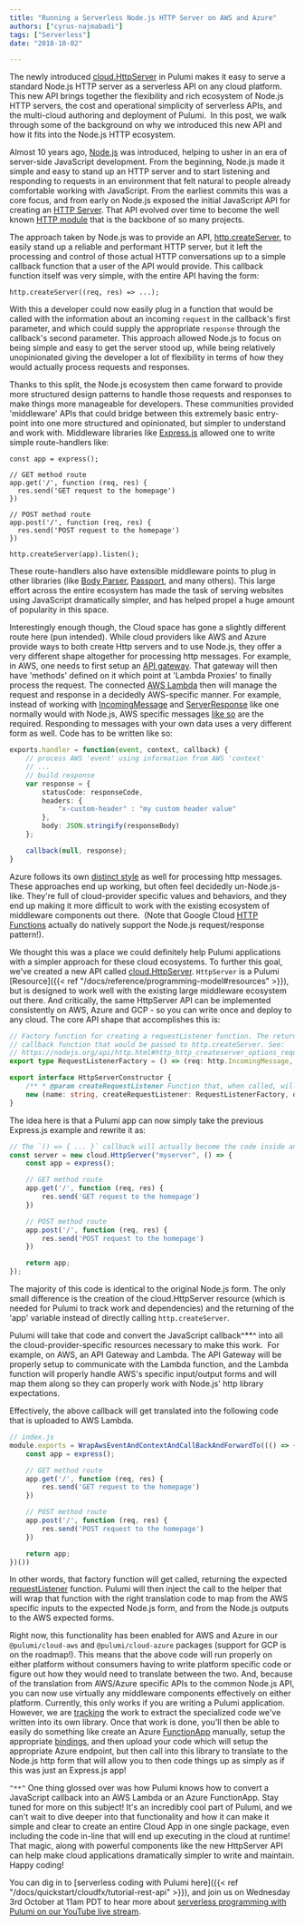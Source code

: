```yaml
---
title: "Running a Serverless Node.js HTTP Server on AWS and Azure"
authors: ["cyrus-najmabadi"]
tags: ["Serverless"]
date: "2018-10-02"

---
```


The newly
introduced [cloud.HttpServer](https://github.com/pulumi/pulumi-cloud/blob/master/api/httpServer.ts) in
Pulumi makes it easy to serve a standard Node.js HTTP server as a
serverless API on any cloud platform.  This new API brings together the
flexibility and rich ecosystem of Node.js HTTP servers, the cost and
operational simplicity of serverless APIs, and the multi-cloud authoring
and deployment of Pulumi.  In this post, we walk through some of the
background on why we introduced this new API and how it fits into the
Node.js HTTP ecosystem.
<!--more-->

Almost 10 years ago, [Node.js](https://nodejs.org) was introduced,
helping to usher in an era of server-side JavaScript development. From
the beginning, Node.js made it simple and easy to stand up an HTTP
server and to start listening and responding to requests in an
environment that felt natural to people already comfortable working with
JavaScript. From the earliest commits this was a core focus, and from
early on Node.js exposed the initial JavaScript API for creating an
[HTTP Server](https://github.com/nodejs/node/commit/a80591aff6704bd71ac5b136e23ddd7b52cf0299#diff-31b367d1856df8608494b65123d57acd).
That API evolved over time to become the well known [HTTP module](https://nodejs.org/api/http.html) that is the backbone of so
many projects.

The approach taken by Node.js was to provide an
API, [http.createServer](https://nodejs.org/api/http.html#http_http_createserver_options_requestlistener),
to easily stand up a reliable and performant HTTP server, but it left
the processing and control of those actual HTTP conversations up to a
simple callback function that a user of the API would provide. This
callback function itself was very simple, with the entire API having the
form:

    http.createServer((req, res) => ...);

With this a developer could now easily plug in a function that would be
called with the information about an incoming `request` in the
callback's first parameter, and which could supply the appropriate
`response` through the callback's second parameter. This approach
allowed Node.js to focus on being simple and easy to get the server
stood up, while being relatively unopinionated giving the developer a
lot of flexibility in terms of how they would actually process requests
and responses.

Thanks to this split, the Node.js ecosystem then came forward to provide
more structured design patterns to handle those requests and responses
to make things more manageable for developers. These communities
provided 'middleware' APIs that could bridge between this extremely
basic entry-point into one more structured and opinionated, but simpler
to understand and work with. Middleware libraries like
[Express.js](http://expressjs.com/) allowed one to write simple
route-handlers like:

    const app = express();

    // GET method route
    app.get('/', function (req, res) {
      res.send('GET request to the homepage')
    })

    // POST method route
    app.post('/', function (req, res) {
      res.send('POST request to the homepage')
    })

    http.createServer(app).listen();

These route-handlers also have extensible middleware points to plug in
other libraries (like [Body
Parser](https://github.com/expressjs/body-parser),
[Passport](http://www.passportjs.org/), and many others). This large
effort across the entire ecosystem has made the task of serving websites
using JavaScript dramatically simpler, and has helped propel a huge
amount of popularity in this space.

Interestingly enough though, the Cloud space has gone a slightly
different route here (pun intended). While cloud providers like AWS and
Azure provide ways to both create Http servers and to use Node.js, they
offer a very different shape altogether for processing http messages.
For example, in AWS, one needs to first setup an [API
gateway](https://aws.amazon.com/api-gateway/). That gateway will then
have 'methods' defined on it which point at 'Lambda Proxies' to finally
process the request. The connected [AWS
Lambda](https://aws.amazon.com/lambda/) then will manage the request and
response in a decidedly AWS-specific manner. For example, instead of
working with
[IncomingMessage](https://nodejs.org/api/http.html#http_class_http_incomingmessage)
and
[ServerResponse](https://nodejs.org/api/http.html#http_class_http_serverresponse)
like one normally would with Node.js, AWS specific messages [like so](https://docs.aws.amazon.com/lambda/latest/dg/eventsources.html#eventsources-api-gateway-request)
are the required. Responding to messages with your own data uses a very
different form as well. Code has to be written like so:

```typescript
exports.handler = function(event, context, callback) {
    // process AWS 'event' using information from AWS 'context'
    // ...
    // build response
    var response = {
        statusCode: responseCode,
        headers: {
            "x-custom-header" : "my custom header value"
        },
        body: JSON.stringify(responseBody)
    };

    callback(null, response);
}
```

Azure follows its own [distinct style](https://docs.microsoft.com/en-us/azure/azure-functions/functions-bindings-http-webhook)
as well for processing http messages. These approaches end up working,
but often feel decidedly un-Node.js-like. They're full of cloud-provider
specific values and behaviors, and they end up making it more difficult
to work with the existing ecosystem of middleware components out there. 
(Note that Google Cloud [HTTP Functions](https://cloud.google.com/functions/docs/writing/http)
actually do natively support the Node.js request/response pattern!).

We thought this was a place we could definitely help Pulumi applications
with a simpler approach for these cloud ecosystems. To further this
goal, we've created a new API called
[cloud.HttpServer](https://github.com/pulumi/pulumi-cloud/blob/master/api/httpServer.ts).
`HttpServer` is a Pulumi
[Resource]({{< ref "/docs/reference/programming-model#resources" >}}),
but is designed to work well with the existing large middleware
ecosystem out there. And critically, the same HttpServer API can be
implemented consistently on AWS, Azure and GCP - so you can write once
and deploy to any cloud. The core API shape that accomplishes this is:

```typescript
// Factory function for creating a requestListener function. The returned function is the same
// callback function that would be passed to http.createServer. See:
// https://nodejs.org/api/http.html#http_http_createserver_options_requestlistener for more details.
export type RequestListenerFactory = () => (req: http.IncomingMessage, res: http.ServerResponse) => void;

export interface HttpServerConstructor {
    /** * @param createRequestListener Function that, when called, will produce the [[requestListener]] * function that will be called for each http request to the server. The function will be * called once when the module is loaded. As such, it is a suitable place for expensive * computation (like setting up a set of routes). The function returned can then utilize the * results of that computation. */
    new (name: string, createRequestListener: RequestListenerFactory, opts?: pulumi.ResourceOptions): HttpServer;
}
```

The idea here is that a Pulumi app can now simply take the previous
Express.js example and rewrite it as:

```typescript
// The `() => { ... }` callback will actually become the code inside an AWS Lambda!**
const server = new cloud.HttpServer("myserver", () => {
    const app = express();

    // GET method route
    app.get('/', function (req, res) {
        res.send('GET request to the homepage')
    })

    // POST method route
    app.post('/', function (req, res) {
        res.send('POST request to the homepage')
    })

    return app;
});
```

The majority of this code is identical to the original Node.js form. The
only small difference is the creation of the cloud.HttpServer resource
(which is needed for Pulumi to track work and dependencies) and the
returning of the 'app' variable instead of directly calling
`http.createServer`.

Pulumi will take that code and convert the JavaScript callback^**^
into all the cloud-provider-specific resources necessary to make this
work.  For example, on AWS, an API Gateway and Lambda. The API Gateway
will be properly setup to communicate with the Lambda function, and the
Lambda function will properly handle AWS's specific input/output forms
and will map them along so they can properly work with Node.js' http
library expectations.

Effectively, the above callback will get translated into the following
code that is uploaded to AWS Lambda.

```javascript
// index.js
module.exports = WrapAwsEventAndContextAndCallBackAndForwardTo((() => {
    const app = express();

    // GET method route
    app.get('/', function (req, res) {
        res.send('GET request to the homepage')
    })

    // POST method route
    app.post('/', function (req, res) {
        res.send('POST request to the homepage')
    })

    return app;
})())
```

In other words, that factory function will get called, returning the
expected
[requestListener](https://nodejs.org/api/http.html#http_http_createserver_options_requestlistener)
function. Pulumi will then inject the call to the helper that will wrap
that function with the right translation code to map from the AWS
specific inputs to the expected Node.js form, and from the Node.js
outputs to the AWS expected forms.

Right now, this functionality has been enabled for AWS and Azure in our
`@pulumi/cloud-aws` and `@pulumi/cloud-azure` packages (support for GCP
is on the roadmap!). This means that the above code will run properly on
either platform without consumers having to write platform specific code
or figure out how they would need to translate between the two. And,
because of the translation from AWS/Azure specific APIs to the common
Node.js API, you can now use virtually any middleware components
effectively on either platform. Currently, this only works if you are
writing a Pulumi application. However, we are
[tracking](https://github.com/pulumi/pulumi-cloud/issues/585) the work
to extract the specialized code we've written into its own library. Once
that work is done, you'll then be able to easily do something like
create an Azure
[FunctionApp](https://docs.microsoft.com/en-us/azure/azure-functions/functions-overview)
manually, setup the appropriate
[bindings](https://docs.microsoft.com/en-us/azure/azure-functions/functions-bindings-http-webhook),
and then upload your code which will setup the appropriate Azure
endpoint, but then call into this library to translate to the Node.js
http form that will allow you to then code things up as simply as if
this was just an Express.js app!

`^**^` One thing glossed over was how Pulumi knows how to convert a
JavaScript callback into an AWS Lambda or an Azure FunctionApp. Stay
tuned for more on this subject! It's an incredibly cool part of Pulumi,
and we can't wait to dive deeper into that functionality and how it can
make it simple and clear to create an entire Cloud App in one single
package, even including the code in-line that will end up executing in
the cloud at runtime! That magic, along with powerful components like
the new HttpServer API can help make cloud applications dramatically
simpler to write and maintain. Happy coding!

You can dig in to [serverless coding with Pulumi here]({{< ref "/docs/quickstart/cloudfx/tutorial-rest-api" >}}),
and join us on Wednesday 3rd October at 11am PDT to hear more about
[serverless programming with Pulumi on our YouTube live stream](https://www.youtube.com/watch?v=k8ceyQuJiVM). 
